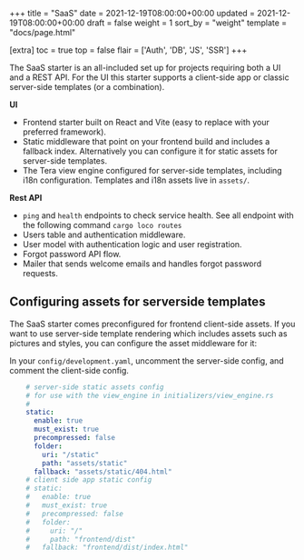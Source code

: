 +++
title = "SaaS"
date = 2021-12-19T08:00:00+00:00
updated = 2021-12-19T08:00:00+00:00
draft = false
weight = 1
sort_by = "weight"
template = "docs/page.html"

[extra]
toc = true
top = false
flair = ['Auth', 'DB', 'JS', 'SSR']
+++

The SaaS starter is an all-included set up for projects requiring both a UI and a REST API. For the UI this starter supports a client-side app or classic server-side templates (or a combination).

**UI**

- Frontend starter built on React and Vite (easy to replace with your preferred framework).
- Static middleware that point on your frontend build and includes a fallback index. Alternatively you can configure it for static assets for server-side templates.
- The Tera view engine configured for server-side templates, including i18n configuration. Templates and i18n assets live in `assets/`.

**Rest API**

- `ping` and `health` endpoints to check service health. See all endpoint with the following command `cargo loco routes`
- Users table and authentication middleware.
- User model with authentication logic and user registration.
- Forgot password API flow.
- Mailer that sends welcome emails and handles forgot password requests.

## Configuring assets for serverside templates

The SaaS starter comes preconfigured for frontend client-side assets. If you want to use server-side template rendering which includes assets such as pictures and styles, you can configure the asset middleware for it:

In your `config/development.yaml`, uncomment the server-side config, and comment the client-side config.

```yaml
    # server-side static assets config
    # for use with the view_engine in initializers/view_engine.rs
    #
    static:
      enable: true
      must_exist: true
      precompressed: false
      folder:
        uri: "/static"
        path: "assets/static"
      fallback: "assets/static/404.html"
    # client side app static config
    # static:
    #   enable: true
    #   must_exist: true
    #   precompressed: false
    #   folder:
    #     uri: "/"
    #     path: "frontend/dist"
    #   fallback: "frontend/dist/index.html"
```
